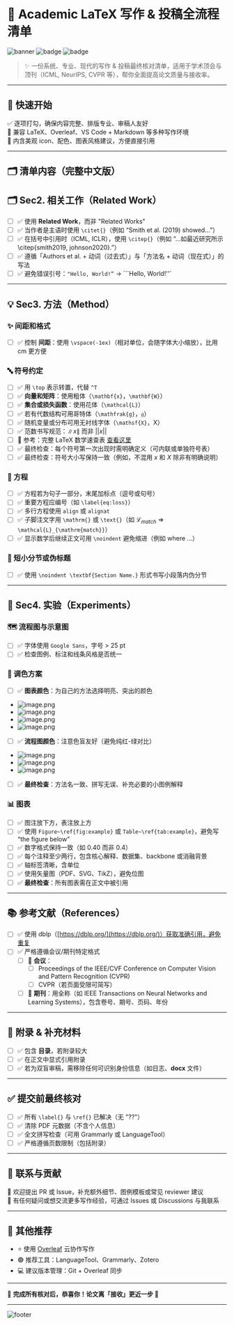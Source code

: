 # 📄 Academic LaTeX 写作 & 投稿全流程清单

![banner](https://img.shields.io/badge/LaTeX-Ready-blue?style=for-the-badge&logo=latex&logoColor=white)
![badge](https://img.shields.io/badge/ICML%2FNeurIPS%2FCVPR-Submission%20Checklist-green?style=for-the-badge&logo=overleaf)
![badge](https://img.shields.io/badge/中文版本-Supported-orange?style=for-the-badge)

> ✨ 一份系统、专业、现代的写作 & 投稿最终核对清单，适用于学术顶会与顶刊（ICML, NeurIPS, CVPR 等），帮你全面提高论文质量与接收率。

---

## 🚀 快速开始

✅ 逐项打勾，确保内容完整、排版专业、审稿人友好  
📌 兼容 LaTeX、Overleaf、VS Code + Markdown 等多种写作环境  
🎨 内含美观 icon、配色、图表风格建议，方便直接引用

---

## 🗂️ 清单内容（完整中文版）

## 🗂️ Sec2. 相关工作（Related Work）

- [ ] ✅ 使用 **Related Work**，而非 "Related Works"
- [ ] ✅ 当作者是主语时使用 `\citet{}`（例如 “Smith et al. (2019) showed…”）
- [ ] ✅ 在括号中引用时（ICML, ICLR），使用 `\citep{}`（例如 “…如最近研究所示 \citep{smith2019, johnson2020}.”）
- [ ] ✅ 遵循「Authors et al. + 动词（过去式）」与「方法名 + 动词（现在式）」的写法
- [ ] ✅ 避免错误引号：`"Hello, World!”` → ```Hello, World!''`

---

## 💡 Sec3. 方法（Method）

### ✨ 间距和格式

- [ ] ✅ 控制 **间距**：使用 `\vspace(-1ex)`（相对单位，会随字体大小缩放），比用 cm 更方便

### 🔤 符号约定

- [ ] ✅ 用 `\top` 表示转置，代替 `^T`
- [ ] ✅ **向量和矩阵**：使用粗体（`\mathbf{x}`，`\mathbf{W}`）
- [ ] ✅ **集合或损失函数**：使用花体（`\mathcal{L}`）
- [ ] ✅ 若有代数结构可用哥特体（`\mathfrak{g}`，$\mathfrak{g}$）
- [ ] ✅ 随机变量或分布可用无衬线字体（`\mathsf{X}`，$\mathsf{X}$）
- [ ] ✅ 范数书写规范：$\| x \|$ 而非 $||x||$
- [ ] 🔗 参考：完整 LaTeX 数学速查表 [查看这里](https://zhuanlan.zhihu.com/p/522724800)
- [ ] ✅ 最终检查：每个符号第一次出现时需明确定义（可内联或单独符号表）
- [ ] ✅ 最终检查：符号大小写保持一致（例如，不混用 $x$ 和 $X$ 除非有明确说明）

### 🧮 方程

- [ ] ✅ 方程若为句子一部分，末尾加标点（逗号或句号）
- [ ] ✅ 重要方程应编号（如 `\label{eq:loss}`）
- [ ] ✅ 多行方程使用 `align` 或 `alignat`
- [ ] ✅ 子脚注文字用 `\mathrm{}` 或 `\text{}`（如 $\mathcal{L}_{match}$ ⇒ `\mathcal{L}_{\mathrm{match}}`）
- [ ] ✅ 显示数学后继续正文可用 `\noindent` 避免缩进（例如 where ...）

### 📄 短小分节或伪标题

- [ ] ✅ 使用 `\noindent \textbf{Section Name.}` 形式书写小段落内伪分节

---

## 🔬 Sec4. 实验（Experiments）

### 🗺️ 流程图与示意图

- [ ] ✅ 字体使用 `Google Sans`，字号 > 25 pt
- [ ] ✅ 检查图例、标注和线条风格是否统一

### 🎨 调色方案

- [ ] ✅ **图表颜色**：为自己的方法选择明亮、突出的颜色
- ![image.png](image.png)
- ![image.png](image%201.png)
- ![image.png](image%202.png)
- ![image.png](image%203.png)
- [ ] ✅ **流程图颜色**：注意色盲友好（避免纯红-绿对比）
- ![image.png](image%204.png)
- ![image.png](image%205.png)
- ![image.png](image%206.png)
- [ ] ✅ **最终检查**：方法名一致、拼写无误、补充必要的小图例解释

### 📊 图表

- [ ] ✅ 图注放下方，表注放上方
- [ ] ✅ 使用 `Figure~\ref{fig:example}` 或 `Table~\ref{tab:example}`，避免写 “the figure below”
- [ ] ✅ 数字格式保持一致（如 0.40 而非 0.4）
- [ ] ✅ 每个注释至少两行，包含核心解释、数据集、backbone 或消融背景
- [ ] ✅ 轴标签清晰，含单位
- [ ] ✅ 使用矢量图（PDF、SVG、TikZ），避免位图
- [ ] ✅ **最终检查**：所有图表需在正文中被引用

---

## 📚 参考文献（References）

- [ ] ✅ 使用 dblp（[https://dblp.org/](https://dblp.org/)）获取准确引用，避免重复
- [ ] ✅ 严格遵循会议/期刊特定格式
    - [ ] 📄 **会议**：
        - [ ] Proceedings of the IEEE/CVF Conference on Computer Vision and Pattern Recognition (CVPR)
        - [ ] CVPR（若页面受限可简写）
    - [ ] 📄 **期刊**：用全称（如 IEEE Transactions on Neural Networks and Learning Systems），包含卷号、期号、页码、年份

---

## 📂 附录 & 补充材料

- [ ] ✅ 包含 **目录**，若附录较大
- [ ] ✅ 在正文中显式引用附录
- [ ] ✅ 若为双盲审稿，需移除任何可识别身份信息（如日志、**docx** 文件）

---

## ✅ 提交前最终核对

- [ ] ✅ 所有 `\label{}` 与 `\ref{}` 已解决（无 "??"）
- [ ] ✅ 清除 PDF 元数据（不含个人信息）
- [ ] ✅ 全文拼写检查（可用 Grammarly 或 LanguageTool）
- [ ] ✅ 严格遵循页数限制（包括附录）

---

## 💬 联系与贡献

🤝 欢迎提出 PR 或 Issue，补充额外细节、图例模板或常见 reviewer 建议  
📧 有任何疑问或想交流更多写作经验，可通过 Issues 或 Discussions 与我联系

---

## 🌟 其他推荐

- ⭐ 使用 [Overleaf](https://www.overleaf.com/) 云协作写作
- 🟢 推荐工具：LanguageTool、Grammarly、Zotero
- 💻 建议版本管理：Git + Overleaf 同步

---

🎉 **完成所有核对后，恭喜你！论文离「接收」更近一步 🚀**

---

![footer](https://img.shields.io/badge/Good%20Luck%20%26%20Happy%20Writing-💪🎓-brightgreen?style=flat-square)
